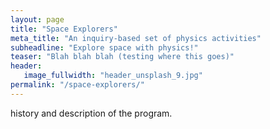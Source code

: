 ```yaml
---
layout: page
title: "Space Explorers"
meta_title: "An inquiry-based set of physics activities"
subheadline: "Explore space with physics!"
teaser: "Blah blah blah (testing where this goes)"
header:
   image_fullwidth: "header_unsplash_9.jpg"
permalink: "/space-explorers/"
---
```

history and description of the program.
